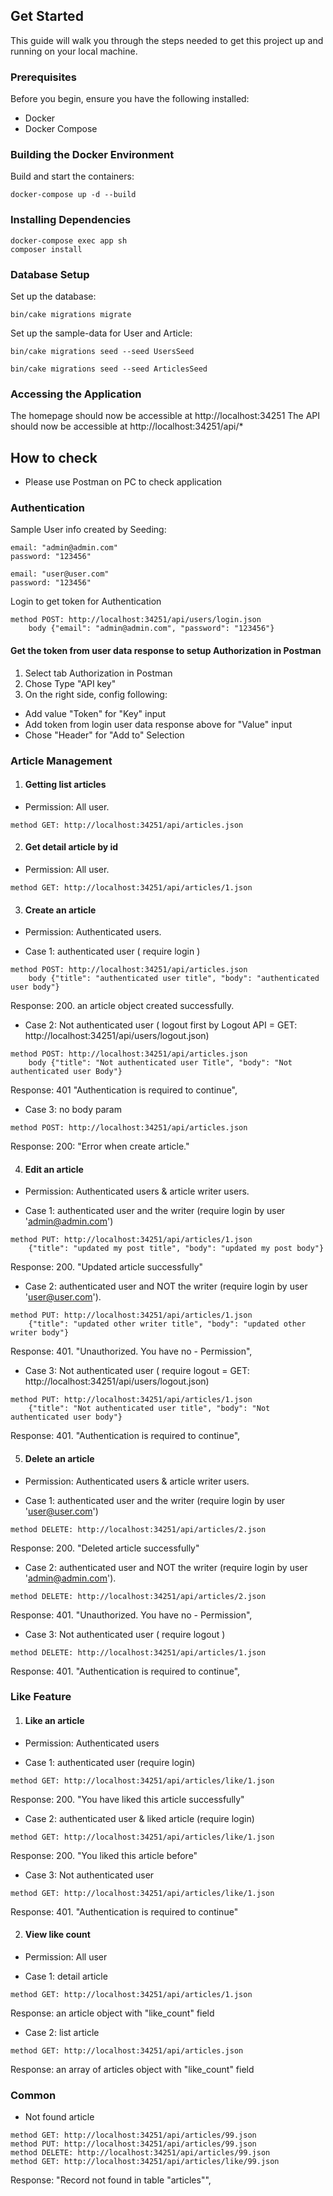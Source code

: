 ## Get Started

This guide will walk you through the steps needed to get this project up and running on your local machine.

### Prerequisites

Before you begin, ensure you have the following installed:

- Docker
- Docker Compose

### Building the Docker Environment

Build and start the containers:

```
docker-compose up -d --build
```

### Installing Dependencies

```
docker-compose exec app sh
composer install
```

### Database Setup

Set up the database:

```
bin/cake migrations migrate
```

Set up the sample-data for User and Article:

```
bin/cake migrations seed --seed UsersSeed
```
```
bin/cake migrations seed --seed ArticlesSeed
```

### Accessing the Application

The homepage should now be accessible at http://localhost:34251
The API should now be accessible at http://localhost:34251/api/*

## How to check

- Please use Postman on PC to check application

### Authentication

Sample User info created by Seeding:

```
email: "admin@admin.com"
password: "123456"
```

```
email: "user@user.com"
password: "123456"
```

Login to get token for Authentication

```
method POST: http://localhost:34251/api/users/login.json
    body {"email": "admin@admin.com", "password": "123456"}
```
#### Get the token from user data response to setup Authorization in Postman
1. Select tab Authorization in Postman
2. Chose Type "API key"
3. On the right side, config following:
- Add value "Token" for "Key" input
- Add token from login user data response above for "Value" input
- Chose "Header" for "Add to" Selection

### Article Management

1. #### Getting list articles

- Permission: All user.

```
method GET: http://localhost:34251/api/articles.json
```

2. ####  Get detail article by id

- Permission: All user.

```
method GET: http://localhost:34251/api/articles/1.json
```


3. ####  Create an article

- Permission: Authenticated users.

- Case 1: authenticated user ( require login )

```
method POST: http://localhost:34251/api/articles.json
    body {"title": "authenticated user title", "body": "authenticated user body"}
```

Response: 200. an article object created successfully.

- Case 2: Not authenticated user ( logout first by Logout API = GET: http://localhost:34251/api/users/logout.json)

```
method POST: http://localhost:34251/api/articles.json
    body {"title": "Not authenticated user Title", "body": "Not authenticated user Body"}
```

Response: 401 "Authentication is required to continue",

- Case 3: no body param

```
method POST: http://localhost:34251/api/articles.json
```

Response: 200: "Error when create article."


4. ####  Edit an article

- Permission: Authenticated users & article writer users.

- Case 1: authenticated user and the writer (require login by user 'admin@admin.com') 

```
method PUT: http://localhost:34251/api/articles/1.json
    {"title": "updated my post title", "body": "updated my post body"}
```

Response: 200. "Updated article successfully"

- Case 2: authenticated user and NOT the writer (require login by user 'user@user.com').

```
method PUT: http://localhost:34251/api/articles/1.json
    {"title": "updated other writer title", "body": "updated other writer body"}
```

Response: 401. "Unauthorized. You have no - Permission",

- Case 3: Not authenticated user ( require logout = GET: http://localhost:34251/api/users/logout.json)

```
method PUT: http://localhost:34251/api/articles/1.json
    {"title": "Not authenticated user title", "body": "Not authenticated user body"}
```

Response: 401. "Authentication is required to continue",

5. ####  Delete an article

- Permission: Authenticated users & article writer users.

- Case 1: authenticated user and the writer (require login by user 'user@user.com') 

```
method DELETE: http://localhost:34251/api/articles/2.json
```

Response: 200. "Deleted article successfully"

- Case 2: authenticated user and NOT the writer (require login by user 'admin@admin.com').

```
method DELETE: http://localhost:34251/api/articles/2.json
```

Response: 401. "Unauthorized. You have no - Permission",

- Case 3: Not authenticated user ( require logout )

```
method DELETE: http://localhost:34251/api/articles/1.json
```

Response: 401. "Authentication is required to continue",


### Like Feature

1. ####  Like an article

- Permission: Authenticated users     

- Case 1: authenticated user (require login) 

```
method GET: http://localhost:34251/api/articles/like/1.json
```

Response: 200. "You have liked this article successfully"

- Case 2: authenticated user & liked article (require login) 

```
method GET: http://localhost:34251/api/articles/like/1.json
```

Response: 200. "You liked this article before"

- Case 3: Not authenticated user

```
method GET: http://localhost:34251/api/articles/like/1.json
```

Response: 401. "Authentication is required to continue"

2. ####  View like count 

- Permission: All user 

- Case 1: detail article

```
method GET: http://localhost:34251/api/articles/1.json
```

Response: an article object with "like_count" field

- Case 2: list article

```
method GET: http://localhost:34251/api/articles.json
```

Response: an array of articles object with "like_count" field

### Common

- Not found article

```
method GET: http://localhost:34251/api/articles/99.json
method PUT: http://localhost:34251/api/articles/99.json
method DELETE: http://localhost:34251/api/articles/99.json
method GET: http://localhost:34251/api/articles/like/99.json

```

Response: "Record not found in table \"articles\"",